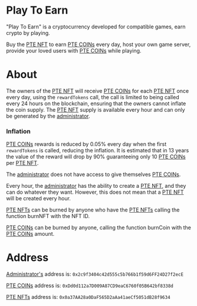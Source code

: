 # Play To Earn
"Play To Earn" is a cryptocurrency developed for compatible games, earn crypto by playing.

Buy the [PTE NFT](https://polygonscan.com/token/0x0a37AA28a0DaF565D2aAa41aeCf5051dB28f9634) to earn [PTE COINs](https://polygonscan.com/token/0xa577c5e518fb6458a1c0cb93ae27819d91157cd4) every day, host your own game server, provide your loved users with [PTE COINs](https://polygonscan.com/token/0xa577c5e518fb6458a1c0cb93ae27819d91157cd4) while playing.

# About  
The owners of the [PTE NFT](https://polygonscan.com/token/0x0a37AA28a0DaF565D2aAa41aeCf5051dB28f9634) will receive [PTE COINs](https://polygonscan.com/token/0xa577c5e518fb6458a1c0cb93ae27819d91157cd4) for each [PTE NFT](https://polygonscan.com/token/0x0a37AA28a0DaF565D2aAa41aeCf5051dB28f9634) once every day, using the ``rewardTokens`` call, the call is limited to being called every 24 hours on the blockchain, ensuring that the owners cannot inflate the coin supply. The [PTE NFT](https://polygonscan.com/token/0x0a37AA28a0DaF565D2aAa41aeCf5051dB28f9634) supply is available every hour and can only be generated by the [administrator](0x2c9f3404c42d555c5b766b1f59d6FF24D27f2ecE).

### Inflation

[PTE COINs](https://polygonscan.com/token/0xa577c5e518fb6458a1c0cb93ae27819d91157cd4) rewards is reduced by 0.05% every day when the first ``rewardTokens`` is called, reducing the inflation. It is estimated that in 13 years the value of the reward will drop by 90% guaranteeing only 10 [PTE COINs](https://polygonscan.com/token/0xa577c5e518fb6458a1c0cb93ae27819d91157cd4) per [PTE NFT](https://polygonscan.com/token/0x0a37AA28a0DaF565D2aAa41aeCf5051dB28f9634).

The [administrator](0x2c9f3404c42d555c5b766b1f59d6FF24D27f2ecE) does not have access to give themselves [PTE COINs](https://polygonscan.com/token/0xa577c5e518fb6458a1c0cb93ae27819d91157cd4).

Every hour, the [administrator](0x2c9f3404c42d555c5b766b1f59d6FF24D27f2ecE) has the ability to create a [PTE NFT](https://polygonscan.com/token/0x0a37AA28a0DaF565D2aAa41aeCf5051dB28f9634), and they can do whatever they want. However, this does not mean that a [PTE NFT](https://polygonscan.com/token/0x0a37AA28a0DaF565D2aAa41aeCf5051dB28f9634) will be created every hour.

[PTE NFTs](https://polygonscan.com/token/0x0a37AA28a0DaF565D2aAa41aeCf5051dB28f9634) can be burned by anyone who have the [PTE NFTs](https://polygonscan.com/token/0x0a37AA28a0DaF565D2aAa41aeCf5051dB28f9634) calling the function burnNFT with the NFT ID.

[PTE COINs](https://polygonscan.com/token/0xDd0d112a7D009A87CD9eaC6760f05B642bf8338d) can be burned by anyone, calling the function burnCoin with the [PTE COINs](https://polygonscan.com/token/0xDd0d112a7D009A87CD9eaC6760f05B642bf8338d) amount.

# Address

[Administrator's](0x2c9f3404c42d555c5b766b1f59d6FF24D27f2ecE) address is: ``0x2c9f3404c42d555c5b766b1f59d6FF24D27f2ecE``

[PTE COINs](https://polygonscan.com/token/0xDd0d112a7D009A87CD9eaC6760f05B642bf8338d) address is: ``0xDd0d112a7D009A87CD9eaC6760f05B642bf8338d``

[PTE NFTs](https://polygonscan.com/token/0x0a37AA28a0DaF565D2aAa41aeCf5051dB28f9634) address is: ``0x0a37AA28a0DaF565D2aAa41aeCf5051dB28f9634``
